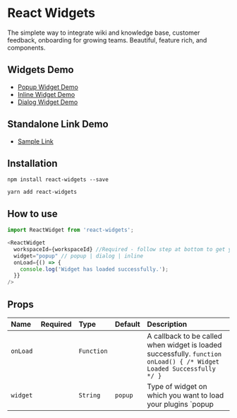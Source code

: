 # React Widgets

The simplete way to integrate wiki and knowledge base, customer feedback, onboarding for growing teams. Beautiful, feature rich, and components.

## Widgets Demo

- [Popup Widget Demo](https://www.due.work/use-cases/samples/popup.html)
- [Inline Widget Demo](https://www.due.work/use-cases/samples/inline.html)
- [Dialog Widget Demo](https://www.due.work/use-cases/samples/dialog.html)

## Standalone Link Demo

- [Sample Link](https://www.due.work/u/lsnWIg3c3G/help-and-support/lsnWIg3c3G)

## Installation

```
npm install react-widgets --save
```

```
yarn add react-widgets
```

## How to use

```js
import ReactWidget from 'react-widgets';
```

```js
<ReactWidget
  workspaceId={workspaceId} //Required - follow step at bottom to get your workspaceId
  widget="popup" // popup | dialog | inline
  onLoad={() => {
    console.log('Widget has loaded successfully.');
  }}
/>
```

## Props

| Name           | Required | Type         | Default   | Description                                                                                                          |
| :------------- | :------- | :----------- | :-------- | :------------------------------------------------------------------------------------------------------------------- |
| `onLoad`       |          | `Function`   |           | A callback to be called when widget is loaded successfully. `function onLoad() { /* Widget Loaded Successfully */ }` |
| `widget`       |          | `String`     | `popup`   | Type of widget on which you want to load your plugins `popup|dialog|inline`                                          |
